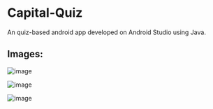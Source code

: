 # Capital-Quiz
An quiz-based android app developed on Android Studio using Java.

## Images:

![image](https://github.com/JorelC18/Capital-Quiz/assets/116990156/65765e36-81f1-444d-97ff-f2308c267287)

![image](https://github.com/JorelC18/Capital-Quiz/assets/116990156/c0aaec8d-72e7-4728-82a0-792636387761)

![image](https://github.com/JorelC18/Capital-Quiz/assets/116990156/737eb8be-8f11-42cc-8b3d-1b099f21a6bd)
